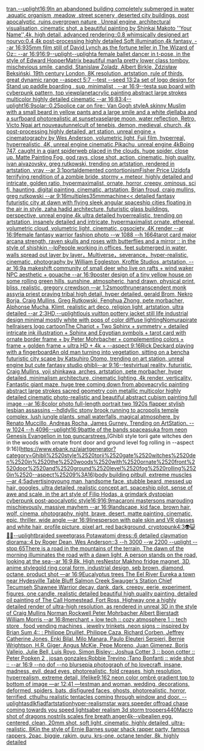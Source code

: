 [tran,](https://www.ebank.nz/aiartgenerator?category=tran%2C)[--uplight](https://www.ebank.nz/aiartgenerator?category=--uplight)[16:9](https://www.ebank.nz/aiartgenerator?category=16%3A9)[In an abandoned building completely submerged in water ,aquatic organism ,meadow ,street scenery ,deserted city buildings, post apocalyptic ,ruins,overgrown nature , Unreal engine, architectural visualisation, cinematic shot, a beautiful painting by Shinkai Makoto ''Your Name'',4k, high detail, advanced rendering::0.8 whimsically designed art nourvo:0.4 4k post-processing highly detailed,Soft illumination,4k,fantasy, --ar 16:9](https://www.ebank.nz/aiartgenerator?category=In%2520an%2520abandoned%2520building%2520completely%2520submerged%2520in%2520water%2520%2Caquatic%2520organism%2520%2Cmeadow%2520%2Cstreet%2520scenery%2520%2Cdeserted%2520city%2520buildings%2C%2520post%2520apocalyptic%2520%2Cruins%2Covergrown%2520nature%2520%2C%2520Unreal%2520engine%2C%2520architectural%2520visualisation%2C%2520cinematic%2520shot%2C%2520a%2520beautiful%2520painting%2520by%2520Shinkai%2520Makoto%2520%27%27Your%2520Name%27%27%2C4k%2C%2520high%2520detail%2C%2520advanced%2520rendering%3A%3A0.8%2520whimsically%2520designed%2520art%2520nourvo%3A0.4%25204k%2520post-processing%2520highly%2520detailed%2CSoft%2520illumination%2C4k%2Cfantasy%2C%2520--ar%252016%3A9)[35mm film still of David Lynch as the fortune teller in The Wizard of Oz:: --ar 16:9](https://www.ebank.nz/aiartgenerator?category=35mm%2520film%2520still%2520of%2520David%2520Lynch%2520as%2520the%2520fortune%2520teller%2520in%2520The%2520Wizard%2520of%2520Oz%3A%3A%2520--ar%252016%3A9)[16:9](https://www.ebank.nz/aiartgenerator?category=16%3A9)[--uplight](https://www.ebank.nz/aiartgenerator?category=--uplight)[--uplight](https://www.ebank.nz/aiartgenerator?category=--uplight)[a female ballet dancer in t-pose, in the style of Edward Hopper](https://www.ebank.nz/aiartgenerator?category=a%2520female%2520ballet%2520dancer%2520in%2520t-pose%2C%2520in%2520the%2520style%2520of%2520Edward%2520Hopper)[Matrix beautiful man](https://www.ebank.nz/aiartgenerator?category=Matrix%2520beautiful%2520man)[1](https://www.ebank.nz/aiartgenerator?category=1)[a pretty lower class tomboy, mischevious smile, candid, Stanislaw Zoladz, Albert Birkle, Zdzisław Beksiński, 19th century London, 8K resolution, artstation, rule of thirds, great dynamic range --aspect 5:7 --test --seed 1](https://www.ebank.nz/aiartgenerator?category=a%2520pretty%2520lower%2520class%2520tomboy%2C%2520mischevious%2520smile%2C%2520candid%2C%2520Stanislaw%2520Zoladz%2C%2520Albert%2520Birkle%2C%2520Zdzis%C5%82aw%2520Beksi%C5%84ski%2C%252019th%2520century%2520London%2C%25208K%2520resolution%2C%2520artstation%2C%2520rule%2520of%2520thirds%2C%2520great%2520dynamic%2520range%2520--aspect%25205%3A7%2520--test%2520--seed%25201)[3:2](https://www.ebank.nz/aiartgenerator?category=3%3A2)[a set of logo design for Stand up paddle boarding , sup ,minimalist , --ar 16:9](https://www.ebank.nz/aiartgenerator?category=a%2520set%2520of%2520logo%2520design%2520for%2520Stand%2520up%2520paddle%2520boarding%2520%2C%2520sup%2520%2Cminimalist%2520%2C%2520--ar%252016%3A9)[--test](https://www.ebank.nz/aiartgenerator?category=--test)[a sup board with cyberpunk pattern, top view](https://www.ebank.nz/aiartgenerator?category=a%2520sup%2520board%2520with%2520cyberpunk%2520pattern%2C%2520top%2520view)[planet](https://www.ebank.nz/aiartgenerator?category=planet)[acrylic painting abstract large strokes multicolor highly detailed cinematic --ar 16:8](https://www.ebank.nz/aiartgenerator?category=acrylic%2520painting%2520abstract%2520large%2520strokes%2520multicolor%2520highly%2520detailed%2520cinematic%2520--ar%252016%3A8)[3:4](https://www.ebank.nz/aiartgenerator?category=3%3A4)[--uplight](https://www.ebank.nz/aiartgenerator?category=--uplight)[16:9](https://www.ebank.nz/aiartgenerator?category=16%3A9)[solar::0.25](https://www.ebank.nz/aiartgenerator?category=solar%3A%3A0.25)[police car on fire:: Van Gogh style](https://www.ebank.nz/aiartgenerator?category=police%2520car%2520on%2520fire%3A%3A%2520Van%2520Gogh%2520style)[A skinny Muslim with a small beard in yellow pants and a large smile and a white djellaba and a surfboard photorealistic at sunset](https://www.ebank.nz/aiartgenerator?category=A%2520skinny%2520Muslim%2520with%2520a%2520small%2520beard%2520in%2520yellow%2520pants%2520and%2520a%2520large%2520smile%2520and%2520a%2520white%2520djellaba%2520and%2520a%2520surfboard%2520photorealistic%2520at%2520sunset)[vase](https://www.ebank.nz/aiartgenerator?category=vase)[large moon, water reflection, Retro, Victo Ngai art nouveau](https://www.ebank.nz/aiartgenerator?category=large%2520moon%2C%2520water%2520reflection%2C%2520Retro%2C%2520Victo%2520Ngai%2520art%2520nouveau)[tunnel](https://www.ebank.nz/aiartgenerator?category=tunnel)[cult of tenebis, demon, medieval, church, 4k post-processing highly detailed, art station, unreal engine + cinematography by Wes Anderson, volumetric light, Fuji film, hyperreal, hyperrealistic, 4K, unreal engine cinematic,](https://www.ebank.nz/aiartgenerator?category=cult%2520of%2520tenebis%2C%2520demon%2C%2520medieval%2C%2520church%2C%25204k%2520post-processing%2520highly%2520detailed%2C%2520art%2520station%2C%2520unreal%2520engine%2520%2B%2520cinematography%2520by%2520Wes%2520Anderson%2C%2520volumetric%2520light%2C%2520Fuji%2520film%2C%2520hyperreal%2C%2520hyperrealistic%2C%25204K%2C%2520unreal%2520engine%2520cinematic%2C)[Pikachu, unreal engine 4k](https://www.ebank.nz/aiartgenerator?category=Pikachu%2C%2520unreal%2520engine%25204k)[Boing 747, caught in a giant spiderweb placed in the clouds. huge spider. close up. Matte Painting Fog, god rays, close shot, action, cinematic, high quality, ivan aivazovsky, greg rutkowski, trending on artstation, rendered in artstation, vray --ar 3:1](https://www.ebank.nz/aiartgenerator?category=Boing%2520747%2C%2520caught%2520in%2520a%2520giant%2520spiderweb%2520placed%2520in%2520the%2520clouds.%2520huge%2520spider.%2520close%2520up.%2520Matte%2520Painting%2520Fog%2C%2520god%2520rays%2C%2520close%2520shot%2C%2520action%2C%2520cinematic%2C%2520high%2520quality%2C%2520ivan%2520aivazovsky%2C%2520greg%2520rutkowski%2C%2520trending%2520on%2520artstation%2C%2520rendered%2520in%2520artstation%2C%2520vray%2520--ar%25203%3A1)[portal](https://www.ebank.nz/aiartgenerator?category=portal)[demented contortionism](https://www.ebank.nz/aiartgenerator?category=demented%2520contortionism)[Fisher Price Uzi](https://www.ebank.nz/aiartgenerator?category=Fisher%2520Price%2520Uzi)[dof](https://www.ebank.nz/aiartgenerator?category=dof)[a terrifying rendition of a zombie bride, stormy + meteor, highly detailed and intricate, golden ratio, hypermaximalist, ornate, horror, creepy, ominous, sci fi, haunting, digital painting, cinematic, artstation, Brian froud, craig mullins, greg rutkowski --ar 9:16](https://www.ebank.nz/aiartgenerator?category=a%2520terrifying%2520rendition%2520of%2520a%2520zombie%2520bride%2C%2520stormy%2520%2B%2520meteor%2C%2520highly%2520detailed%2520and%2520intricate%2C%2520golden%2520ratio%2C%2520hypermaximalist%2C%2520ornate%2C%2520horror%2C%2520creepy%2C%2520ominous%2C%2520sci%2520fi%2C%2520haunting%2C%2520digital%2520painting%2C%2520cinematic%2C%2520artstation%2C%2520Brian%2520froud%2C%2520craig%2520mullins%2C%2520greg%2520rutkowski%2520--ar%25209%3A16)[multiples](https://www.ebank.nz/aiartgenerator?category=multiples)[35mm](https://www.ebank.nz/aiartgenerator?category=35mm)[machine](https://www.ebank.nz/aiartgenerator?category=machine)[<< detailed fantasy futuristic city at dawn with flying sleek angular spaceship cities floating in the air in style, zaha hadid architecture, futuristic glass buildings, perspective, unreal engine,4k,ultra detailed hyperrealistic, trending on artstation, insanely detailed and intricate, hypermaximalist,ornate, ethereal, volumetric cloud, volumetric light, cinematic, cgsociety, 4K render --ar 16:9](https://www.ebank.nz/aiartgenerator?category=%3C%3C%2520detailed%2520fantasy%2520futuristic%2520city%2520at%2520dawn%2520with%2520flying%2520sleek%2520angular%2520spaceship%2520cities%2520floating%2520in%2520the%2520air%2520in%2520style%2C%2520zaha%2520hadid%2520architecture%2C%2520futuristic%2520glass%2520buildings%2C%2520perspective%2C%2520unreal%2520engine%2C4k%2Cultra%2520detailed%2520hyperrealistic%2C%2520trending%2520on%2520artstation%2C%2520insanely%2520detailed%2520and%2520intricate%2C%2520hypermaximalist%2Cornate%2C%2520ethereal%2C%2520volumetric%2520cloud%2C%2520volumetric%2520light%2C%2520cinematic%2C%2520cgsociety%2C%25204K%2520render%2520--ar%252016%3A9)[female fantasy warrior fashion photo --w 1088 --h 1664](https://www.ebank.nz/aiartgenerator?category=female%2520fantasy%2520warrior%2520fashion%2520photo%2520--w%25201088%2520--h%25201664)[tarot card major arcana strength, raven skulls and roses with butterflies and a mirror :: in the style of shishkin --lp](https://www.ebank.nz/aiartgenerator?category=tarot%2520card%2520major%2520arcana%2520strength%2C%2520raven%2520skulls%2520and%2520roses%2520with%2520butterflies%2520and%2520a%2520mirror%2520%3A%3A%2520in%2520the%2520style%2520of%2520shishkin%2520--lp)[People working in offices, feet submerged in water, walls spread out layer by layer，Multiverse，severance，hyper-realistic,  cinematic, photography by William Eggleston, Kroftle Studios, artstation, --ar 16:9](https://www.ebank.nz/aiartgenerator?category=People%2520working%2520in%2520offices%2C%2520feet%2520submerged%2520in%2520water%2C%2520walls%2520spread%2520out%2520layer%2520by%2520layer%EF%BC%8CMultiverse%EF%BC%8Cseverance%EF%BC%8Chyper-realistic%2C%2520%2520cinematic%2C%2520photography%2520by%2520William%2520Eggleston%2C%2520Kroftle%2520Studios%2C%2520artstation%2C%2520--ar%252016%3A9)[a makeshift community of small deer who live on rafts + wind waker NPC aesthetic + gouache --ar 16:9](https://www.ebank.nz/aiartgenerator?category=a%2520makeshift%2520community%2520of%2520small%2520deer%2520who%2520live%2520on%2520rafts%2520%2B%2520wind%2520waker%2520NPC%2520aesthetic%2520%2B%2520gouache%2520--ar%252016%3A9)[poster design of a tiny yellow house on some rolling green hills, sunshine, atmospheric, hand drawn, physical print, bliss, realistic, gregory crewdson —ar 1:2](https://www.ebank.nz/aiartgenerator?category=poster%2520design%2520of%2520a%2520tiny%2520yellow%2520house%2520on%2520some%2520rolling%2520green%2520hills%2C%2520sunshine%2C%2520atmospheric%2C%2520hand%2520drawn%2C%2520physical%2520print%2C%2520bliss%2C%2520realistic%2C%2520gregory%2520crewdson%2520%E2%80%94ar%25201%3A2)[smooth](https://www.ebank.nz/aiartgenerator?category=smooth)[rune](https://www.ebank.nz/aiartgenerator?category=rune)[ranscendent monk assyria priest praying tribal high detail, hyper detailed, gerald Brom, Nekro Borja, Craig Mullins, Greg Rutkowski, Fenghua Zhong, pete morbacher, Alphonse Mucha, Klimt, realistic art deco, religion light ,artstation, ultra detailed --ar 2:3](https://www.ebank.nz/aiartgenerator?category=ranscendent%2520monk%2520assyria%2520priest%2520praying%2520tribal%2520high%2520detail%2C%2520hyper%2520detailed%2C%2520gerald%2520Brom%2C%2520Nekro%2520Borja%2C%2520Craig%2520Mullins%2C%2520Greg%2520Rutkowski%2C%2520Fenghua%2520Zhong%2C%2520pete%2520morbacher%2C%2520Alphonse%2520Mucha%2C%2520Klimt%2C%2520realistic%2520art%2520deco%2C%2520religion%2520light%2520%2Cartstation%2C%2520ultra%2520detailed%2520--ar%25202%3A3)[HD,](https://www.ebank.nz/aiartgenerator?category=HD%2C)[--uplight](https://www.ebank.nz/aiartgenerator?category=--uplight)[louis vuitton pottery jacket still life industrial design minimal mostly white with pops of color diffuse lighting](https://www.ebank.nz/aiartgenerator?category=louis%2520vuitton%2520pottery%2520jacket%2520still%2520life%2520industrial%2520design%2520minimal%2520mostly%2520white%2520with%2520pops%2520of%2520color%2520diffuse%2520lighting)[Nomura](https://www.ebank.nz/aiartgenerator?category=Nomura)[pirate hellraisers logo cartoon](https://www.ebank.nz/aiartgenerator?category=pirate%2520hellraisers%2520logo%2520cartoon)[The Chariot + Two Sphinx + symmetry + detailed intricate ink illustration + Sphinx and Egyptian symbols  + tarot card with ornate border frame + by Peter Mohrbacher + complementing colors + frame + golden frame + ultra HD + 4k + --aspect 9:16](https://www.ebank.nz/aiartgenerator?category=The%2520Chariot%2520%2B%2520Two%2520Sphinx%2520%2B%2520symmetry%2520%2B%2520detailed%2520intricate%2520ink%2520illustration%2520%2B%2520Sphinx%2520and%2520Egyptian%2520symbols%2520%2520%2B%2520tarot%2520card%2520with%2520ornate%2520border%2520frame%2520%2B%2520by%2520Peter%2520Mohrbacher%2520%2B%2520complementing%2520colors%2520%2B%2520frame%2520%2B%2520golden%2520frame%2520%2B%2520ultra%2520HD%2520%2B%25204k%2520%2B%2520--aspect%25209%3A16)[Rick Deckard playing with a fingerboard](https://www.ebank.nz/aiartgenerator?category=Rick%2520Deckard%2520playing%2520with%2520a%2520fingerboard)[An old man turning into vegetation, sitting on a bench](https://www.ebank.nz/aiartgenerator?category=An%2520old%2520man%2520turning%2520into%2520vegetation%2C%2520sitting%2520on%2520a%2520bench)[a futuristic city scape by Katsuhiro Otomo, trending on art station, unreal engine  but cute fantasy studio ghibli--ar 9:16](https://www.ebank.nz/aiartgenerator?category=a%2520futuristic%2520city%2520scape%2520by%2520Katsuhiro%2520Otomo%2C%2520trending%2520on%2520art%2520station%2C%2520unreal%2520engine%2520%2520but%2520cute%2520fantasy%2520studio%2520ghibli--ar%25209%3A16)[--test](https://www.ebank.nz/aiartgenerator?category=--test)[virtual reality, futuristic, Craig Mullins, yoji shinkawa ,arches, artstation, pete morbacher, hyper detailed, minimalism architecture, cinematic lighting, 4k render, verticality, Fantastic giant maze, huge tree coming down from above](https://www.ebank.nz/aiartgenerator?category=virtual%2520reality%2C%2520futuristic%2C%2520Craig%2520Mullins%2C%2520yoji%2520shinkawa%2520%2Carches%2C%2520artstation%2C%2520pete%2520morbacher%2C%2520hyper%2520detailed%2C%2520minimalism%2520architecture%2C%2520cinematic%2520lighting%2C%25204k%2520render%2C%2520verticality%2C%2520Fantastic%2520giant%2520maze%2C%2520huge%2520tree%2520coming%2520down%2520from%2520above)[acrylic painting abstract large strokes sacred geometry coin metallic multicolor highly detailed cinematic photo-realistic and beautiful abstract cubism painting full image --ar 16:8](https://www.ebank.nz/aiartgenerator?category=acrylic%2520painting%2520abstract%2520large%2520strokes%2520sacred%2520geometry%2520coin%2520metallic%2520multicolor%2520highly%2520detailed%2520cinematic%2520photo-realistic%2520and%2520beautiful%2520abstract%2520cubism%2520painting%2520full%2520image%2520--ar%252016%3A8)[color photo full-length portrait two 1920s flapper stylish lesbian assassins --hd](https://www.ebank.nz/aiartgenerator?category=color%2520photo%2520full-length%2520portrait%2520two%25201920s%2520flapper%2520stylish%2520lesbian%2520assassins%2520--hd)[Idyllic stony brook running to acropolis temple complex, lush jungle plants, small waterfalls, magical atmosphere, by Renato Muccillo, Andreas Rocha, James Gurney. Trending on ArtStation.  --w 1024  --h 4096](https://www.ebank.nz/aiartgenerator?category=Idyllic%2520stony%2520brook%2520running%2520to%2520acropolis%2520temple%2520complex%2C%2520lush%2520jungle%2520plants%2C%2520small%2520waterfalls%2C%2520magical%2520atmosphere%2C%2520by%2520Renato%2520Muccillo%2C%2520Andreas%2520Rocha%2C%2520James%2520Gurney.%2520Trending%2520on%2520ArtStation.%2520%2520--w%25201024%2520%2520--h%25204096)[--uplight](https://www.ebank.nz/aiartgenerator?category=--uplight)[16:9](https://www.ebank.nz/aiartgenerator?category=16%3A9)[battle of the bands space](https://www.ebank.nz/aiartgenerator?category=battle%2520of%2520the%2520bands%2520space)[asuka from neon Genesis Evangelion in top gun](https://www.ebank.nz/aiartgenerator?category=asuka%2520from%2520neon%2520Genesis%2520Evangelion%2520in%2520top%2520gun)[cars](https://www.ebank.nz/aiartgenerator?category=cars)[trees.](https://www.ebank.nz/aiartgenerator?category=trees.)[Ghibli style torii gate witches den in the woods with ornate front door and ground level fog rolling in --aspect 9:16](https://www.ebank.nz/aiartgenerator?category=Ghibli%2520style%2520torii%2520gate%2520witches%2520den%2520in%2520the%2520woods%2520with%2520ornate%2520front%2520door%2520and%2520ground%2520level%2520fog%2520rolling%2520in%2520--aspect%25209%3A16)[body building pitbull, extreme muscles —ar 4:5](https://www.ebank.nz/aiartgenerator?category=body%2520building%2520pitbull%2C%2520extreme%2520muscles%2520%E2%80%94ar%25204%3A5)[advertising](https://www.ebank.nz/aiartgenerator?category=advertising)[young man, handsome face, stubble beard, messed up hair, googles, ultra detailed, realistic concept art. spaceship pilot. sense of awe and scale, in the art style of Filip Hodas, a grimdark dystopian cyberpunk post-apocalyptic style](https://www.ebank.nz/aiartgenerator?category=young%2520man%2C%2520handsome%2520face%2C%2520stubble%2520beard%2C%2520messed%2520up%2520hair%2C%2520googles%2C%2520ultra%2520detailed%2C%2520realistic%2520concept%2520art.%2520spaceship%2520pilot.%2520sense%2520of%2520awe%2520and%2520scale%2C%2520in%2520the%2520art%2520style%2520of%2520Filip%2520Hodas%2C%2520a%2520grimdark%2520dystopian%2520cyberpunk%2520post-apocalyptic%2520style)[16:9](https://www.ebank.nz/aiartgenerator?category=16%3A9)[16:9](https://www.ebank.nz/aiartgenerator?category=16%3A9)[macaroni mastersons marouding mischievously, massive mayhem --ar 16:9](https://www.ebank.nz/aiartgenerator?category=macaroni%2520mastersons%2520marouding%2520mischievously%2C%2520massive%2520mayhem%2520--ar%252016%3A9)[landscape, kid face, brown hair, wolf, cinema, photography, night, brave, desert, matte painting, cinematic, epic,  thriller, wide angle —ar 16:9](https://www.ebank.nz/aiartgenerator?category=landscape%2C%2520kid%2520face%2C%2520brown%2520hair%2C%2520wolf%2C%2520cinema%2C%2520photography%2C%2520night%2C%2520brave%2C%2520desert%2C%2520matte%2520painting%2C%2520cinematic%2C%2520epic%2C%2520%2520thriller%2C%2520wide%2520angle%2520%E2%80%94ar%252016%3A9)[lines](https://www.ebank.nz/aiartgenerator?category=lines)[person with pale skin and VR glasses and white hair, profile picture, pixel art, red background, cryptopunk](https://www.ebank.nz/aiartgenerator?category=person%2520with%2520pale%2520skin%2520and%2520VR%2520glasses%2520and%2520white%2520hair%2C%2520profile%2520picture%2C%2520pixel%2520art%2C%2520red%2520background%2C%2520cryptopunk)[4:3](https://www.ebank.nz/aiartgenerator?category=4%3A3)[👽😺🤖💀](https://www.ebank.nz/aiartgenerator?category=%F0%9F%91%BD%F0%9F%98%BA%F0%9F%A4%96%F0%9F%92%80)[--uplight](https://www.ebank.nz/aiartgenerator?category=--uplight)[braided sweetgrass Potawatomi dress::6 detailed claymation diorama::4 by Roger Dean, Wes Anderson::3 --h 3000 --w 2200 --uplight --stop 65](https://www.ebank.nz/aiartgenerator?category=braided%2520sweetgrass%2520Potawatomi%2520dress%3A%3A6%2520detailed%2520claymation%2520diorama%3A%3A4%2520by%2520Roger%2520Dean%2C%2520Wes%2520Anderson%3A%3A3%2520--h%25203000%2520--w%25202200%2520--uplight%2520--stop%252065)[There is a road in the mountains of the terrain, The dawn of the morning illuminates the road with a dawn light, A person stands on the road, looking at the sea--ar 16:9,8k, High res](https://www.ebank.nz/aiartgenerator?category=There%2520is%2520a%2520road%2520in%2520the%2520mountains%2520of%2520the%2520terrain%2C%2520The%2520dawn%2520of%2520the%2520morning%2520illuminates%2520the%2520road%2520with%2520a%2520dawn%2520light%2C%2520A%2520person%2520stands%2520on%2520the%2520road%2C%2520looking%2520at%2520the%2520sea--ar%252016%3A9%2C8k%2C%2520High%2520res)[Nestor Makhno fridge magnet, 3D, anime style](https://www.ebank.nz/aiartgenerator?category=Nestor%2520Makhno%2520fridge%2520magnet%2C%25203D%2C%2520anime%2520style)[gold ring coral form, industrial design, seb brown, diamond, octane, product shot —ar 16:9](https://www.ebank.nz/aiartgenerator?category=gold%2520ring%2520coral%2520form%2C%2520industrial%2520design%2C%2520seb%2520brown%2C%2520diamond%2C%2520octane%2C%2520product%2520shot%2520%E2%80%94ar%252016%3A9)[Eucalyptus trees The Eel River Eureka a town near Hydesville Table Bluff Salmon Creek Swauger's Station Chief Tecumseh Shawnee Warrior decay, dank, dark, creepy, eerie, experiment, figures, one candle, realistic detailed beautiful high quality painting, detailed oil painting of The Call Homestead, Fort Ross, Highway one a highly detailed render of ultra-high resolution, as rendered in unreal 3D in the style of Craig Mullins Norman Rockwell Peter Mohrbacher Albert Bierstadt William Morris --ar 16:8](https://www.ebank.nz/aiartgenerator?category=Eucalyptus%2520trees%2520The%2520Eel%2520River%2520Eureka%2520a%2520town%2520near%2520Hydesville%2520Table%2520Bluff%2520Salmon%2520Creek%2520Swauger%27s%2520Station%2520Chief%2520Tecumseh%2520Shawnee%2520Warrior%2520decay%2C%2520dank%2C%2520dark%2C%2520creepy%2C%2520eerie%2C%2520experiment%2C%2520figures%2C%2520one%2520candle%2C%2520realistic%2520detailed%2520beautiful%2520high%2520quality%2520painting%2C%2520detailed%2520oil%2520painting%2520of%2520The%2520Call%2520Homestead%2C%2520Fort%2520Ross%2C%2520Highway%2520one%2520a%2520highly%2520detailed%2520render%2520of%2520ultra-high%2520resolution%2C%2520as%2520rendered%2520in%2520unreal%25203D%2520in%2520the%2520style%2520of%2520Craig%2520Mullins%2520Norman%2520Rockwell%2520Peter%2520Mohrbacher%2520Albert%2520Bierstadt%2520William%2520Morris%2520--ar%252016%3A8)[merchant + low tech :: cozy atmosphere 1 :: tech store , food vending machines  , jewelry trinkets ,neon signs :: inspired by Brian Sum 4:: : Philippe Druillet, Philippe Caza, Richard Corben, Jeffrey Catherine Jones, Enki Bilal, Milo Manara, Paulo Eleuteri Serpieri, Bernie Wrightson, H.R. Giger, Angus McKie, Pepe Moreno, Juan Gimenez, Boris Vallejo, Julie Bell, Luis Royo, Simon Bisley:: Joshua Cotter 3 :: boon cotter :: Peter Popken 2 , josan gonzales:Robbie Trevino :Tano Bonfanti :: wide shot :: --ar 16:9 --no dof --no blur](https://www.ebank.nz/aiartgenerator?category=merchant%2520%2B%2520low%2520tech%2520%3A%3A%2520cozy%2520atmosphere%25201%2520%3A%3A%2520tech%2520store%2520%2C%2520food%2520vending%2520machines%2520%2520%2C%2520jewelry%2520trinkets%2520%2Cneon%2520signs%2520%3A%3A%2520inspired%2520by%2520Brian%2520Sum%25204%3A%3A%2520%3A%2520Philippe%2520Druillet%2C%2520Philippe%2520Caza%2C%2520Richard%2520Corben%2C%2520Jeffrey%2520Catherine%2520Jones%2C%2520Enki%2520Bilal%2C%2520Milo%2520Manara%2C%2520Paulo%2520Eleuteri%2520Serpieri%2C%2520Bernie%2520Wrightson%2C%2520H.R.%2520Giger%2C%2520Angus%2520McKie%2C%2520Pepe%2520Moreno%2C%2520Juan%2520Gimenez%2C%2520Boris%2520Vallejo%2C%2520Julie%2520Bell%2C%2520Luis%2520Royo%2C%2520Simon%2520Bisley%3A%3A%2520Joshua%2520Cotter%25203%2520%3A%3A%2520boon%2520cotter%2520%3A%3A%2520Peter%2520Popken%25202%2520%2C%2520josan%2520gonzales%3ARobbie%2520Trevino%2520%3ATano%2520Bonfanti%2520%3A%3A%2520wide%2520shot%2520%3A%3A%2520--ar%252016%3A9%2520--no%2520dof%2520--no%2520blur)[sepia photograph of hp lovecraft, insane, madness, evil, dead eyes, photorealistic, fold creases, high resolution, hyperrealism, extreme detail, lifelike](https://www.ebank.nz/aiartgenerator?category=sepia%2520photograph%2520of%2520hp%2520lovecraft%2C%2520insane%2C%2520madness%2C%2520evil%2C%2520dead%2520eyes%2C%2520photorealistic%2C%2520fold%2520creases%2C%2520high%2520resolution%2C%2520hyperrealism%2C%2520extreme%2520detail%2C%2520lifelike)[9:16](https://www.ebank.nz/aiartgenerator?category=9%3A16)[2 neon color ombré gradient top to bottom of image —ar 12:41 —test](https://www.ebank.nz/aiartgenerator?category=2%2520neon%2520color%2520ombr%C3%A9%2520gradient%2520top%2520to%2520bottom%2520of%2520image%2520%E2%80%94ar%252012%3A41%2520%E2%80%94test)[man and woman, wedding, decorations, deformed, spiders, bats, disfigured faces, ghosts, photorealistic, horror, terrified, cthulhu realistic tentacles coming through window and door. --uplight](https://www.ebank.nz/aiartgenerator?category=man%2520and%2520woman%2C%2520wedding%2C%2520decorations%2C%2520deformed%2C%2520spiders%2C%2520bats%2C%2520disfigured%2520faces%2C%2520ghosts%2C%2520photorealistic%2C%2520horror%2C%2520terrified%2C%2520cthulhu%2520realistic%2520tentacles%2520coming%2520through%2520window%2520and%2520door.%2520--uplight)[asdlkfjadf](https://www.ebank.nz/aiartgenerator?category=asdlkfjadf)[artstation](https://www.ebank.nz/aiartgenerator?category=artstation)[hyper-realism](https://www.ebank.nz/aiartgenerator?category=hyper-realism)[star wars speeder offroad chase coming towards you speed lightsaber realism 3d storm troopers](https://www.ebank.nz/aiartgenerator?category=star%2520wars%2520speeder%2520offroad%2520chase%2520coming%2520towards%2520you%2520speed%2520lightsaber%2520realism%25203d%2520storm%2520troopers)[440](https://www.ebank.nz/aiartgenerator?category=440)[Macro shot of dragons nostrils scales fire breath anger](https://www.ebank.nz/aiartgenerator?category=Macro%2520shot%2520of%2520dragons%2520nostrils%2520scales%2520fire%2520breath%2520anger)[4k](https://www.ebank.nz/aiartgenerator?category=4k)[--vibe](https://www.ebank.nz/aiartgenerator?category=--vibe)[alien egg, centered, clean, 20mm shot, soft light, cinematic, highly detailed, ultra-realistic, 8K](https://www.ebank.nz/aiartgenerator?category=alien%2520egg%2C%2520centered%2C%2520clean%2C%252020mm%2520shot%2C%2520soft%2520light%2C%2520cinematic%2C%2520highly%2520detailed%2C%2520ultra-realistic%2C%25208K)[in the style of Ernie Barnes sugar shack rapper party, famous rappers,  2pac, biggie, rakim, guru, krs-one, octane tender,  8k, highly detailed](https://www.ebank.nz/aiartgenerator?category=in%2520the%2520style%2520of%2520Ernie%2520Barnes%2520sugar%2520shack%2520rapper%2520party%2C%2520famous%2520rappers%2C%2520%25202pac%2C%2520biggie%2C%2520rakim%2C%2520guru%2C%2520krs-one%2C%2520octane%2520tender%2C%2520%25208k%2C%2520highly%2520detailed)